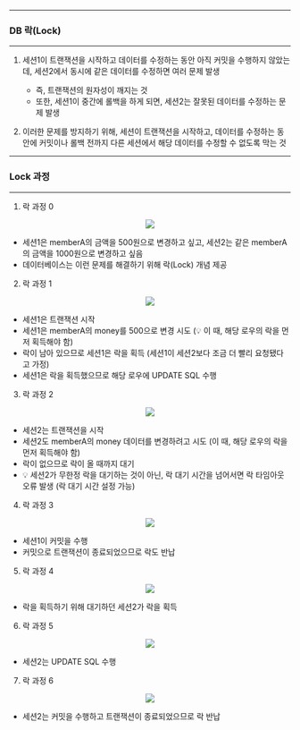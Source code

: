 -----
### DB 락(Lock)
-----
1. 세션1이 트랜잭션을 시작하고 데이터를 수정하는 동안 아직 커밋을 수행하지 않았는데, 세션2에서 동시에 같은 데이터를 수정하면 여러 문제 발생
   - 즉, 트랜잭션의 원자성이 깨지는 것
   - 또한, 세션1이 중간에 롤백을 하게 되면, 세션2는 잘못된 데이터를 수정하는 문제 발생

2. 이러한 문제를 방지하기 위해, 세션이 트랜잭션을 시작하고, 데이터를 수정하는 동안에 커밋이나 롤백 전까지 다른 세션에서 해당 데이터를 수정할 수 없도록 막는 것

-----
### Lock 과정
-----
1. 락 과정 0
<div align="center">
<img src="https://github.com/sooyounghan/Spring/assets/34672301/d4ada9b1-0888-40a0-b330-6a56981e222f">
</div>

  - 세션1은 memberA의 금액을 500원으로 변경하고 싶고, 세션2는 같은 memberA의 금액을 1000원으로 변경하고 싶음
  - 데이터베이스는 이런 문제를 해결하기 위해 락(Lock) 개념 제공

2. 락 과정 1
<div align="center">
<img src="https://github.com/sooyounghan/Spring/assets/34672301/bf75d2e2-22e4-47d3-b8da-daeae8d9a108">
</div>

  - 세션1은 트랜잭션 시작
  - 세션1은 memberA의 money를 500으로 변경 시도 (💡 이 때, 해당 로우의 락을 먼저 획득해야 함)
  - 락이 남아 있으므로 세션1은 락을 획득 (세션1이 세션2보다 조금 더 빨리 요청됐다고 가정)
  - 세션1은 락을 획득했으므로 해당 로우에 UPDATE SQL 수행

3. 락 과정 2
<div align="center">
<img src="https://github.com/sooyounghan/Spring/assets/34672301/a6d9ead0-aa66-4700-a4d6-41be837c3f5c">
</div>

  - 세션2는 트랜잭션을 시작
  - 세션2도 memberA의 money 데이터를 변경하려고 시도 (이 때, 해당 로우의 락을 먼저 획득해야 함)
  - 락이 없으므로 락이 올 때까지 대기
  - 💡 세션2가 무한정 락을 대기하는 것이 아닌, 락 대기 시간을 넘어서면 락 타임아웃 오류 발생 (락 대기 시간 설정 가능)

4. 락 과정 3
<div align="center">
<img src="https://github.com/sooyounghan/Spring/assets/34672301/a196ea73-aff3-4f09-be82-5cc9e20b73ce">
</div>

  - 세션1이 커밋을 수행
  - 커밋으로 트랜잭션이 종료되었으므로 락도 반납

5. 락 과정 4
<div align="center">
<img src="https://github.com/sooyounghan/Spring/assets/34672301/9cf4d9d7-cdc8-4bf1-954f-ae08eff3f285">
</div>

  - 락을 획득하기 위해 대기하던 세션2가 락을 획득

6. 락 과정 5
<div align="center">
<img src="https://github.com/sooyounghan/Spring/assets/34672301/2e5272e4-a097-4db1-8607-a4ab7b295d2f">
</div>

  - 세션2는 UPDATE SQL 수행

7. 락 과정 6
<div align="center">
<img src="https://github.com/sooyounghan/Spring/assets/34672301/a8ca75e8-61a2-4b7c-9fd9-c932f23bfb2f">
</div>

  - 세션2는 커밋을 수행하고 트랜잭션이 종료되었으므로 락 반납
